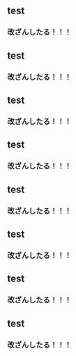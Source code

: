 ## test

### 改ざんしたる！！！

## test

### 改ざんしたる！！！

## test

### 改ざんしたる！！！

## test

### 改ざんしたる！！！

## test

### 改ざんしたる！！！

## test

### 改ざんしたる！！！

## test

### 改ざんしたる！！！

## test

### 改ざんしたる！！！